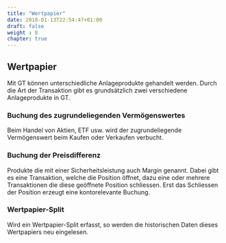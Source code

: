 ```yaml
---
title: "Wertpapier"
date: 2018-01-13T22:54:47+01:00
draft: false
weight : 8
chapter: true
---
```

## Wertpapier
Mit GT können unterschiedliche Anlageprodukte gehandelt werden. Durch die Art der Transaktion gibt es grundsätzlich zwei verschiedene Anlageprodukte in GT.

### Buchung des zugrundeliegenden Vermögenswertes
Beim Handel von Aktien, ETF usw. wird der zugrundeliegende Vermögenswert beim Kaufen oder Verkaufen verbucht.

### Buchung der Preisdifferenz
Produkte die mit einer Sicherheitsleistung auch Margin genannt. Dabei gibt es eine Transaktion, welche die Position öffnet, dazu eine oder mehrere Transaktionen die diese geöffnete Position schliessen. Erst das Schliessen der Position erzeugt eine kontorelevante Buchung.

### Wertpapier-Split
Wird ein Wertpapier-Split erfasst, so werden die historischen Daten dieses Wertpapiers neu eingelesen.